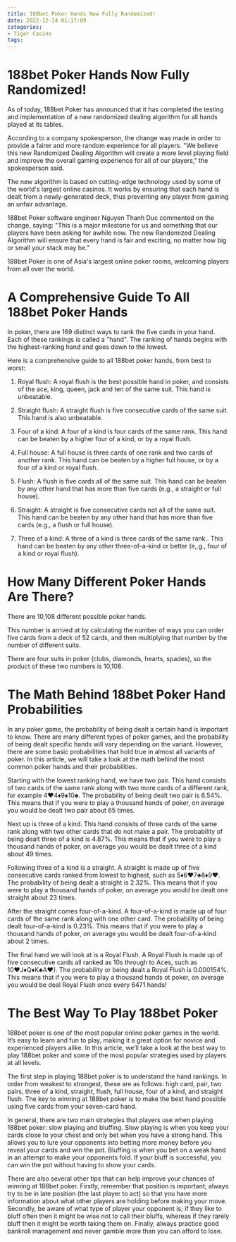 ```yaml
---
title: 188bet Poker Hands Now Fully Randomized!
date: 2022-12-14 01:17:09
categories:
- Tiger Casino
tags:
---
```



#  188bet Poker Hands Now Fully Randomized!

As of today, 188bet Poker has announced that it has completed the testing and implementation of a new randomized dealing algorithm for all hands played at its tables.

According to a company spokesperson, the change was made in order to provide a fairer and more random experience for all players. "We believe this new Randomized Dealing Algorithm will create a more level playing field and improve the overall gaming experience for all of our players," the spokesperson said.

The new algorithm is based on cutting-edge technology used by some of the world's largest online casinos. It works by ensuring that each hand is dealt from a newly-generated deck, thus preventing any player from gaining an unfair advantage.

188bet Poker software engineer Nguyen Thanh Duc commented on the change, saying: "This is a major milestone for us and something that our players have been asking for awhile now. The new Randomized Dealing Algorithm will ensure that every hand is fair and exciting, no matter how big or small your stack may be."

188bet Poker is one of Asia's largest online poker rooms, welcoming players from all over the world.

#  A Comprehensive Guide To All 188bet Poker Hands

In poker, there are 169 distinct ways to rank the five cards in your hand. Each of these rankings is called a "hand". The ranking of hands begins with the highest-ranking hand and goes down to the lowest.

Here is a comprehensive guide to all 188bet poker hands, from best to worst:

1. Royal flush: A royal flush is the best possible hand in poker, and consists of the ace, king, queen, jack and ten of the same suit. This hand is unbeatable.

2. Straight flush: A straight flush is five consecutive cards of the same suit. This hand is also unbeatable.

3. Four of a kind: A four of a kind is four cards of the same rank. This hand can be beaten by a higher four of a kind, or by a royal flush.

4. Full house: A full house is three cards of one rank and two cards of another rank. This hand can be beaten by a higher full house, or by a four of a kind or royal flush.

5. Flush: A flush is five cards all of the same suit. This hand can be beaten by any other hand that has more than five cards (e.g., a straight or full house).

6. Straight: A straight is five consecutive cards not all of the same suit. This hand can be beaten by any other hand that has more than five cards (e.g., a flush or full house).

7. Three of a kind: A three of a kind is three cards of the same rank.. This hand can be beaten by any other three-of-a-kind or better (e,.g., four of a kind or royal flush).

#  How Many Different Poker Hands Are There?

There are 10,108 different possible poker hands.

This number is arrived at by calculating the number of ways you can order five cards from a deck of 52 cards, and then multiplying that number by the number of different suits.

There are four suits in poker (clubs, diamonds, hearts, spades), so the product of these two numbers is 10,108.

#  The Math Behind 188bet Poker Hand Probabilities

In any poker game, the probability of being dealt a certain hand is important to know. There are many different types of poker games, and the probability of being dealt specific hands will vary depending on the variant. However, there are some basic probabilities that hold true in almost all variants of poker. In this article, we will take a look at the math behind the most common poker hands and their probabilities.

Starting with the lowest ranking hand, we have two pair. This hand consists of two cards of the same rank along with two more cards of a different rank, for example 4♥4♦9♠10♣. The probability of being dealt two pair is 6.54%. This means that if you were to play a thousand hands of poker, on average you would be dealt two pair about 65 times.

Next up is three of a kind. This hand consists of three cards of the same rank along with two other cards that do not make a pair. The probability of being dealt three of a kind is 4.87%. This means that if you were to play a thousand hands of poker, on average you would be dealt three of a kind about 49 times.

Following three of a kind is a straight. A straight is made up of five consecutive cards ranked from lowest to highest, such as 5♦6♥7♣8♦9♥. The probability of being dealt a straight is 2.32%. This means that if you were to play a thousand hands of poker, on average you would be dealt one straight about 23 times.

After the straight comes four-of-a-kind. A four-of-a-kind is made up of four cards of the same rank along with one other card. The probability of being dealt four-of-a-kind is 0.23%. This means that if you were to play a thousand hands of poker, on average you would be dealt four-of-a-kind about 2 times.

The final hand we will look at is a Royal Flush. A Royal Flush is made up of five consecutive cards all ranked as 10s through to Aces, such as 10♥J♦Q♦K♣A♥). The probability or being dealt a Royal Flush is 0.000154%. This means that if you were to play a thousand hands ot poker, on average you would be deal Royal Flush once every 6471 hands!

#  The Best Way To Play 188bet Poker

188bet poker is one of the most popular online poker games in the world. It’s easy to learn and fun to play, making it a great option for novice and experienced players alike. In this article, we’ll take a look at the best way to play 188bet poker and some of the most popular strategies used by players at all levels.

The first step in playing 188bet poker is to understand the hand rankings. In order from weakest to strongest, these are as follows: high card, pair, two pairs, three of a kind, straight, flush, full house, four of a kind, and straight flush. The key to winning at 188bet poker is to make the best hand possible using five cards from your seven-card hand.

In general, there are two main strategies that players use when playing 188bet poker: slow playing and bluffing. Slow playing is when you keep your cards close to your chest and only bet when you have a strong hand. This allows you to lure your opponents into betting more money before you reveal your cards and win the pot. Bluffing is when you bet on a weak hand in an attempt to make your opponents fold. If your bluff is successful, you can win the pot without having to show your cards.

There are also several other tips that can help improve your chances of winning at 188bet poker. Firstly, remember that position is important; always try to be in late position (the last player to act) so that you have more information about what other players are holding before making your move. Secondly, be aware of what type of player your opponent is; if they like to bluff often then it might be wise not to call their bluffs, whereas if they rarely bluff then it might be worth taking them on. Finally, always practice good bankroll management and never gamble more than you can afford to lose.